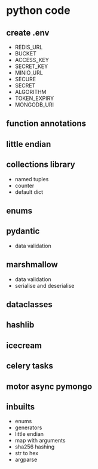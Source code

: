 # python code

## create .env

* REDIS_URL
* BUCKET
* ACCESS_KEY
* SECRET_KEY
* MINIO_URL
* SECURE
* SECRET
* ALGORITHM
* TOKEN_EXPIRY
* MONGODB_URI

## function annotations

## little endian

## collections library

* named tuples
* counter
* default dict

## enums

## pydantic

* data validation

## marshmallow

* data validation
* serialise and deserialise

## dataclasses

## hashlib

## icecream

## celery tasks

## motor async pymongo

## inbuilts

* enums
* generators
* little endian
* map with arguments
* sha256 hashing
* str to hex
* argparse
